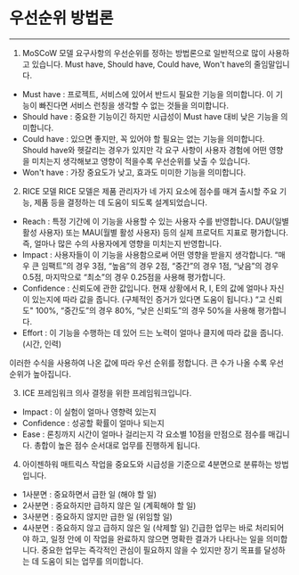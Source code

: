 # 우선순위 방법론
---
1. MoSCoW 모델
요구사항의 우선순위를 정하는 방법론으로 일반적으로 많이 사용하고 있습니다. Must have, Should have, Could have, Won't have의 줄임말입니다.
- Must have : 프로젝트, 서비스에 있어서 반드시 필요한 기능을 의미합니다. 이 기능이 빠진다면 서비스 런칭을 생각할 수 없는 것들을 의미합니다.
- Should have : 중요한 기능이긴 하지만 시급성이 Must have 대비 낮은 기능을 의미합니다.
- Could have : 있으면 좋지만, 꼭 있어야 할 필요는 없는 기능을 의미합니다. Should have와 헷갈리는 경우가 있지만 각 요구 사항이 사용자 경험에 어떤 영향을 미치는지 생각해보고 영향이 적을수록 우선순위를 낮출 수 있습니다.
- Won't have : 가장 중요도가 낮고, 효과도 미미한 기능을 의미합니다. 

2. RICE 모델
RICE 모델은 제품 관리자가 네 가지 요소에 점수를 매겨 출시할 주요 기능, 제품 등을 결정하는 데 도움이 되도록 설계되었습니다.
- Reach : 특정 기간에 이 기능을 사용할 수 있는 사용자 수를 반영합니다. DAU(일별 활성 사용자) 또는 MAU(월별 활성 사용자) 등의 실제 프로덕트 지표로 평가합니다. 즉, 얼마나 많은 수의 사용자에게 영향을 미치는지 반영합니다.
- Impact : 사용자들이 이 기능을 사용함으로써 어떤 영향을 받을지 생각합니다. “매우 큰 임팩트”의 경우 3점, “높음”의 경우 2점, “중간”의 경우 1점, “낮음”의 경우 0.5점, 마지막으로 “최소”의 경우 0.25점을 사용해 평가합니다.
- Confidence : 신뢰도에 관한 값입니다. 현재 상황에서 R, I, E의 값에 얼마나 자신이 있는지에 따라 값을 줍니다. (구체적인 증거가 있다면 도움이 됩니다.) “고 신뢰도" 100%, “중간도”의 경우 80%, “낮은 신뢰도”의 경우 50%을 사용해 평가합니다.
- Effort : 이 기능을 수행하는 데 있어 드는 노력이 얼마나 클지에 따라 값을 줍니다. (시간, 인력)


이러한 수식을 사용하여 나온 값에 따라 우선 순위를 정합니다. 큰 수가 나올 수록 우선 순위가 높아집니다.

3. ICE 프레임워크
의사 결정을 위한 프레임워크입니다.
- Impact : 이 실험이 얼마나 영향력 있는지 
- Confidence : 성공할 확률이 얼마나 되는지
- Ease : 론칭까지 시간이 얼마나 걸리는지
각 요소별 10점을 만점으로 점수를 매깁니다. 총합이 높은 점수 순서대로 업무를 진행하게 됩니다.

4. 아이젠하워 매트릭스
작업을 중요도와 시급성을 기준으로 4분면으로 분류하는 방법입니다. 
- 1사분면 : 중요하면서 급한 일 (해야 할 일)
- 2사분면 : 중요하지만 급하지 않은 일 (계획해야 할 일)
- 3사분면 : 중요하지 않지만 급한 일 (위임할 일)
- 4사분면 : 중요하지 않고 급하지 않은 일 (삭제할 일)
긴급한 업무는 바로 처리되어야 하고, 일정 안에 이 작업을 완료하지 않으면 명확한 결과가 나타나는 일을 의미합니다. 중요한 업무는 즉각적인 관심이 필요하지 않을 수 있지만 장기 목표를 달성하는 데 도움이 되는 업무를 의미합니다.